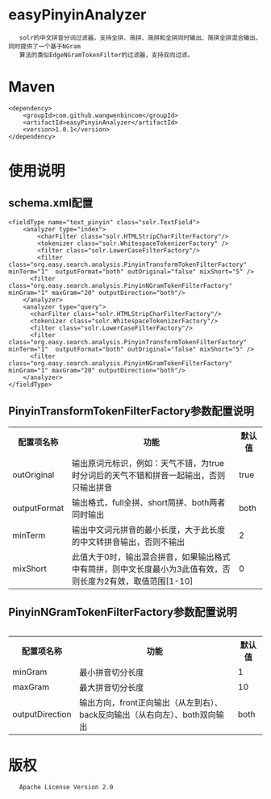 # easyPinyinAnalyzer
       solr的中文拼音分词过滤器，支持全拼、简拼、简拼和全拼同时输出、简拼全拼混合输出，同时提供了一个基于NGram
       算法的类似EdgeNGramTokenFilter的过滤器，支持双向过滤。
# Maven
      
	<dependency>
	    <groupId>com.github.wangwenbincom</groupId>
	    <artifactId>easyPinyinAnalyzer</artifactId>
	    <version>1.0.1</version>
	</dependency>

# 使用说明 
## schema.xml配置
	<fieldType name="text_pinyin" class="solr.TextField">
		<analyzer type="index">
			<charFilter class="solr.HTMLStripCharFilterFactory"/>
			<tokenizer class="solr.WhitespaceTokenizerFactory" />			
			<filter class="solr.LowerCaseFilterFactory"/>
			<filter class="org.easy.search.analysis.PinyinTransformTokenFilterFactory" minTerm="1"  outputFormat="both" outOriginal="false" mixShort="5" />
		  <filter class="org.easy.search.analysis.PinyinNGramTokenFilterFactory" minGram="1" maxGram="20" outputDirection="both"/>
		</analyzer>
		<analyzer type="query">
		  <charFilter class="solr.HTMLStripCharFilterFactory"/>
		  <tokenizer class="solr.WhitespaceTokenizerFactory"/> 
		  <filter class="solr.LowerCaseFilterFactory"/>
		  <filter class="org.easy.search.analysis.PinyinTransformTokenFilterFactory" minTerm="1"  outputFormat="both" outOriginal="false" mixShort="5" />
		  <filter class="org.easy.search.analysis.PinyinNGramTokenFilterFactory" minGram="1" maxGram="20" outputDirection="both"/>
		</analyzer>
	</fieldType>
## PinyinTransformTokenFilterFactory参数配置说明
<table>
	<tr><th>配置项名称</th><th>功能</th><th>默认值</th></tr>	
	<tr><td>outOriginal</td><td>输出原词元标识，例如：天气不错，为true时分词后的天气不错和拼音一起输出，否则只输出拼音</td><td>true</td></tr>
	<tr><td>outputFormat</td><td>输出格式，full全拼、short简拼、both两者同时输出</td><td>both</td></tr>
	<tr><td>minTerm</td><td>输出中文词元拼音的最小长度，大于此长度的中文转拼音输出，否则不输出</td><td>2</td></tr>
	<tr><td>mixShort</td><td>此值大于0时，输出混合拼音，如果输出格式中有简拼，则中文长度最小为3此值有效，否则长度为2有效，取值范围[1-10]</td><td>0</td></tr>	
<table>
	
## PinyinNGramTokenFilterFactory参数配置说明
<table>
	<tr><th>配置项名称</th><th>功能</th><th>默认值</th></tr>
	<tr><td>minGram</td><td>最小拼音切分长度</td><td>1</td></tr>
	<tr><td>maxGram</td><td>最大拼音切分长度</td><td>10</td></tr>
	<tr><td>outputDirection</td><td>输出方向，front正向输出（从左到右）、back反向输出（从右向左）、both双向输出</td><td>both</td></tr>
<table>
	
# 版权
       Apache License Version 2.0
